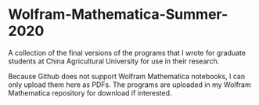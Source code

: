 # Wolfram-Mathematica-Summer-2020
A collection of the final versions of the programs that I wrote for graduate students at China Agricultural University for use in their research.

Because Github does not support Wolfram Mathematica notebooks, I can only upload them here as PDFs. The programs are uploaded in my Wolfram Mathematica repository for download if interested.

